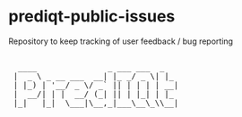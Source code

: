 # prediqt-public-issues
Repository to keep tracking of user feedback / bug reporting

<pre>

  ____               _ ___ ___  _   
 |  _ \ _ __ ___  __| |_ _/ _ \| |_ 
 | |_) | '__/ _ \/ _` || | | | | __|
 |  __/| | |  __/ (_| || | |_| | |_ 
 |_|   |_|  \___|\__,_|___\__\_\\__|
                                    

</pre>
